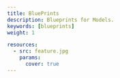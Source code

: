 ```yaml
---
title: BluePrints
description: Blueprints for Models.
keywords: [blueprints]
weight: 1

resources:
  - src: feature.jpg
    params:
      cover: true
---
```

